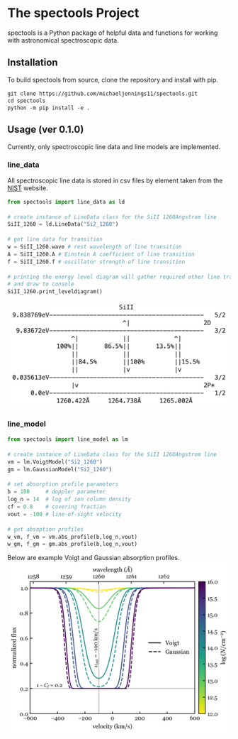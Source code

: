 # The spectools Project
spectools is a Python package of helpful data and functions for working with astronomical spectroscopic data.

## Installation
To build spectools from source, clone the repository and install with pip.
```shell
git clone https://github.com/michaeljennings11/spectools.git
cd spectools
python -m pip install -e .
```

## Usage (ver 0.1.0)
Currently, only spectroscopic line data and line models are implemented. 

### line_data
All spectroscopic line data is
stored in csv files by element taken from the [NIST](https://www.nist.gov/pml/atomic-spectra-database) website.
```python
from spectools import line_data as ld

# create instance of LineData class for the SiII 1260Angstrom line
SiII_1260 = ld.LineData("Si2_1260")

# get line data for transition
w = SiII_1260.wave # rest wavelength of line transition
A = SiII_1260.A # Einstein A coefficient of line transition
f = SiII_1260.f # oscillator strength of line transition

# printing the energy level diagram will gather required other line transitions
# and draw to console
SiII_1260.print_leveldiagram()
```
![](SiII_1260_leveldiagram.png)

### line_model
```python
from spectools import line_model as lm

# create instance of LineData class for the SiII 1260Angstrom line
vm = lm.VoigtModel("Si2_1260")
gm = lm.GaussianModel("Si2_1260")

# set absorption profile parameters
b = 100     # doppler parameter
log_n = 14  # log of ion column density
cf = 0.8    # covering fraction
vout = -100 # line-of-sight velocity

# get absoption profiles
w_vm, f_vm = vm.abs_profile(b,log_n,vout)
w_gm, f_gm = gm.abs_profile(b,log_n,vout)
```
Below are example Voigt and Gaussian absorption profiles.
![](SiII_1260_profiles.png)